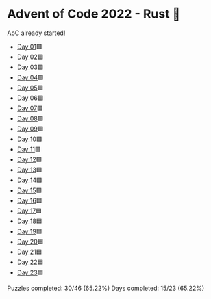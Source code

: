 # Advent of Code 2022 - Rust 🦀

AoC already started!

* [Day 01](day01)🟩
* [Day 02](day02)🟩
* [Day 03](day03)🟩
* [Day 04](day04)🟩
* [Day 05](day05)🟩
* [Day 06](day06)🟩
* [Day 07](day07)🟩
* [Day 08](day08)🟩
* [Day 09](day09)🟩
* [Day 10](day10)🟩
* [Day 11](day11)🟩
* [Day 12](day12)🟩
* [Day 13](day13)🟩
* [Day 14](day14)🟩
* [Day 15](day15)🟩
* [Day 16](day16)🟦
* [Day 17](day17)🟦
* [Day 18](day18)🟦
* [Day 19](day19)🟦
* [Day 20](day20)🟦
* [Day 21](day21)🟦
* [Day 22](day22)🟦
* [Day 23](day23)🟦

Puzzles completed: 30/46 (65.22%)
Days completed: 15/23 (65.22%)
